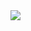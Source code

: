 <img src="https://github.com/Shaqq771/SimpleCalculator/Dokumentasi/Project%20Simple%20Calculator.png">
